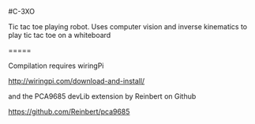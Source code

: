 #C-3XO

Tic tac toe playing robot.
Uses computer vision and inverse kinematics to play tic tac toe on a whiteboard

=====

Compilation requires wiringPi

http://wiringpi.com/download-and-install/

and the PCA9685 devLib extension by Reinbert on Github

https://github.com/Reinbert/pca9685
